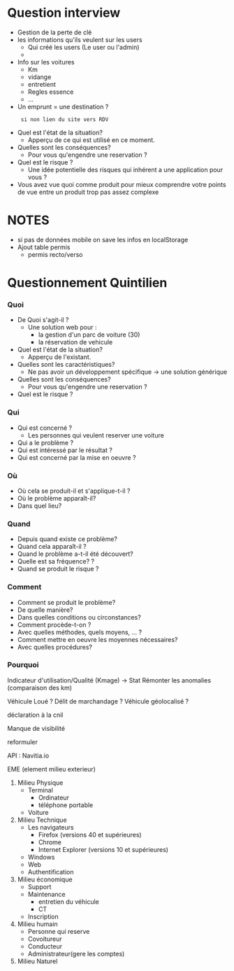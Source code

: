 # Question interview

- Gestion de la perte de clé
- les informations qu'ils veulent sur les users
    - Qui créé les users (Le user ou l'admin)  
    - 
- Info sur les voitures 
    - Km
    - vidange
    - entretient
    - Regles essence
    - ...
- Un emprunt = une destination ?
    ```
     si non lien du site vers RDV 
    ```
* Quel est l'état de la situation?
    * Apperçu de ce qui est utilisé en ce moment.
* Quelles sont les conséquences?
    * Pour vous qu'engendre une reservation ?
* Quel est le risque ?
    * Une idée potentielle des risques qui inhérent a une application pour vous ?
* Vous avez vue quoi comme produit pour mieux comprendre votre points de vue entre un produit trop pas assez complexe


# NOTES
- si pas de données mobile on save les infos en localStorage
- Ajout table permis
    - permis recto/verso


# Questionnement Quintilien
### Quoi 
* De Quoi s'agit-il ?
    * Une solution web pour :
        * la gestion d'un parc de voiture (30) 
        * la réservation de vehicule
* Quel est l'état de la situation?
    * Apperçu de l'existant.
* Quelles sont les caractéristiques?
    * Ne pas avoir un développement spécifique → une solution générique
* Quelles sont les conséquences?
    * Pour vous qu'engendre une reservation ?
* Quel est le risque ?
### Qui
* Qui est concerné ?
    * Les personnes qui veulent reserver une voiture
* Qui a le problème ?
* Qui est intéressé par le résultat ?
* Qui est concerné par la mise en oeuvre ?
### Où
* Où cela se produit-il et s'applique-t-il ?
* Où le problème apparaît-il?
* Dans quel lieu?
### Quand
* Depuis quand existe ce problème?
* Quand cela apparaît-il ?
* Quand le problème a-t-il été découvert?
* Quelle est sa fréquence? ?
* Quand se produit le risque ?
### Comment
* Comment se produit le problème?
* De quelle manière?
* Dans quelles conditions ou circonstances?
* Comment procède-t-on ?
* Avec quelles méthodes, quels moyens, ... ?
* Comment mettre en oeuvre les moyennes nécessaires?
* Avec quelles procédures?
### Pourquoi



Indicateur d'utilisation/Qualité (Kmage) → Stat
    Rémonter les anomalies (comparaison des km) 





Véhicule Loué ?
Délit de marchandage ?
Véhicule géolocalisé ?


déclaration à la cnil

Manque de visibilité 

reformuler 

API : Navitia.io


EME (element milieu exterieur)

1. Milieu Physique  
    * Terminal
        * Ordinateur
        * téléphone portable
    * Voiture
2. Milieu Technique
    * Les navigateurs 
        * Firefox (versions 40 et supérieures)
        * Chrome
        * Internet Explorer (versions 10 et supérieures)
    * Windows
    * Web
    * Authentification
3. Milieu économique 
    * Support
    * Maintenance
        * entretien du véhicule
        * CT
    * Inscription
4. Milieu humain
    * Personne qui reserve
    * Covoitureur
    * Conducteur
    * Administrateur(gere les comptes)
5. Milieu Naturel













